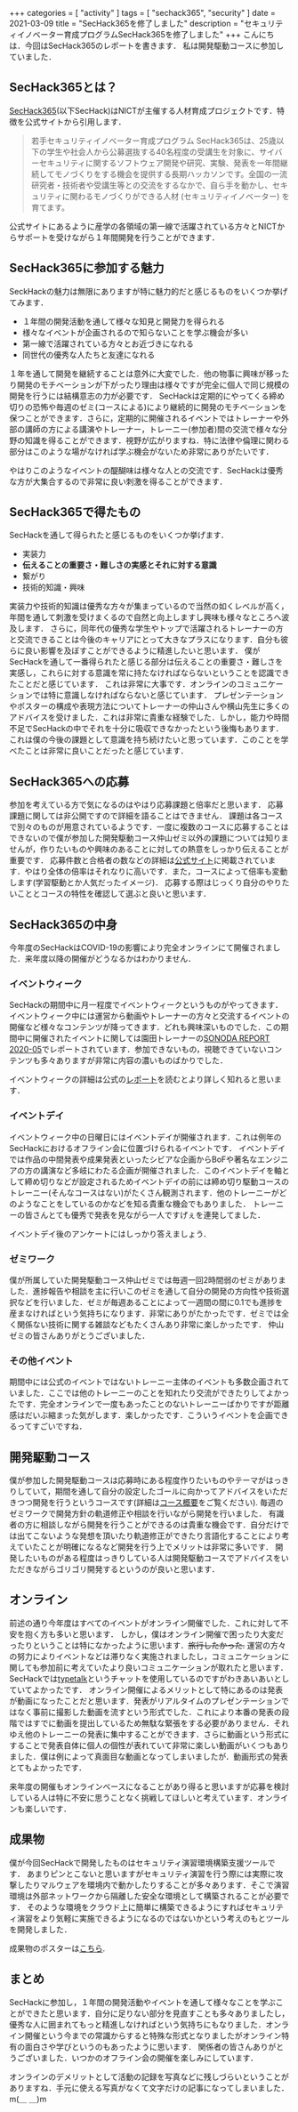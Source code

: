 +++
categories = [ "activity" ]
tags = [ "sechack365", "security" ]
date = 2021-03-09
title = "SecHack365を修了しました"
description = "セキュリティイノベーター育成プログラムSecHack365を修了しました"
+++
こんにちは．今回はSecHack365のレポートを書きます．
私は開発駆動コースに参加していました．

## SecHack365とは？
[SecHack365](https://sechack365.nict.go.jp/)(以下SecHack)はNICTが主催する人材育成プロジェクトです．特徴を公式サイトから引用します．
> 若手セキュリティイノベーター育成プログラム SecHack365は、25歳以下の学生や社会人から公募選抜する40名程度の受講生を対象に、サイバーセキュリティに関するソフトウェア開発や研究、実験、発表を一年間継続してモノづくりをする機会を提供する長期ハッカソンです。全国の一流研究者・技術者や受講生等との交流をするなかで、自ら手を動かし、セキュリティに関わるモノづくりができる人材 (セキュリティイノベーター) を育てます。

公式サイトにあるように産学の各領域の第一線で活躍されている方々とNICTからサポートを受けながら１年間開発を行うことができます．

<!--more-->

## SecHack365に参加する魅力
SeckHackの魅力は無限にありますが特に魅力的だと感じるものをいくつか挙げてみます．
- １年間の開発活動を通して様々な知見と開発力を得られる
- 様々なイベントが企画されるので知らないことを学ぶ機会が多い
- 第一線で活躍されている方々とお近づきになれる
- 同世代の優秀な人たちと友達になれる

１年を通して開発を継続することは意外に大変でした．他の物事に興味が移ったり開発のモチベーションが下がったり理由は様々ですが完全に個人で同じ規模の開発を行うには結構意志の力が必要です．
SecHackは定期的にやってくる締め切りの恐怖や毎週のゼミ(コースによる)により継続的に開発のモチベーションを保つことができます．さらに，定期的に開催されるイベントではトレーナーや外部の講師の方による講演やトレーナー，トレーニー(参加者)間の交流で様々な分野の知識を得ることができます．視野が広がりますね．特に法律や倫理に関わる部分はこのような場がなければ学ぶ機会がないため非常にありがたいです．

やはりこのようなイベントの醍醐味は様々な人との交流です．SecHackは優秀な方が大集合するので非常に良い刺激を得ることができます．

## SecHack365で得たもの
SecHackを通して得られたと感じるものをいくつか挙げます．
- 実装力
- **伝えることの重要さ・難しさの実感とそれに対する意識**
- 繋がり
- 技術的知識・興味

実装力や技術的知識は優秀な方々が集まっているので当然の如くレベルが高く，年間を通して刺激を受けまくるので自然と向上しますし興味も様々なところへ波及します．
さらに，同年代の優秀な学生やトップで活躍されるトレーナーの方と交流できることは今後のキャリアにとって大きなプラスになります．自分も彼らに良い影響を及ぼすことができるように精進したいと思います．
僕がSecHackを通して一番得られたと感じる部分は伝えることの重要さ・難しさを実感し，これらに対する意識を常に持たなければならないということを認識できたことだと感じています．
これは非常に大事です．オンラインのコミュニケーションでは特に意識しなければならないと感じています．
プレゼンテーションやポスターの構成や表現方法についてトレーナーの仲山さんや横山先生に多くのアドバイスを受けました．これは非常に貴重な経験でした．しかし，能力や時間不足でSecHackの中でそれを十分に吸収できなかったという後悔もあります．これは僕の今後の課題として意識を持ち続けたいと思っています．このことを学べたことは非常に良いことだったと感じています．

## SecHack365への応募
参加を考えている方で気になるのはやはり応募課題と倍率だと思います．
応募課題に関しては非公開ですので詳細を語ることはできません．
課題は各コースで別々のものが用意されているようです．一度に複数のコースに応募することはできないので僕が参加した開発駆動コース仲山ゼミ以外の課題については知りませんが，作りたいものや興味のあることに対しての熱意をしっかり伝えることが重要です．
応募件数と合格者の数などの詳細は[公式サイト](https://sechack365.nict.go.jp/requirements/index.html)に掲載されています．やはり全体の倍率はそれなりに高いです．また，コースによって倍率も変動します(学習駆動とか人気だったイメージ)．
応募する際はじっくり自分のやりたいこととコースの特性を確認して選ぶと良いと思います．

## SecHack365の中身
今年度のSecHackはCOVID-19の影響により完全オンラインにて開催されました．来年度以降の開催がどうなるかはわかりません．

### イベントウィーク
SecHackの期間中に月一程度でイベントウィークというものがやってきます．イベントウィーク中には運営から動画やトレーナーの方々と交流するイベントの開催など様々なコンテンツが降ってきます．どれも興味深いものでした．この期間中に開催されたイベントに関しては園田トレーナーの[SONODA REPORT 2020-05](https://sechack365.nict.go.jp/report/2020/sonoda_report05.html)でレポートされています．参加できないもの，視聴できていないコンテンツも多々ありますが非常に内容の濃いものばかりでした．

イベントウィークの詳細は公式の[レポート](https://sechack365.nict.go.jp/report/)を読むとより詳しく知れると思います．
### イベントデイ
イベントウィーク中の日曜日にはイベントデイが開催されます．これは例年のSecHackにおけるオフライン会に位置づけられるイベントです．
イベントデイでは作品の中間発表や成果発表といったシビアな企画からBoFや著名なエンジニアの方の講演など多岐にわたる企画が開催されました．このイベントデイを軸として締め切りなどが設定されるためイベントデイの前には締め切り駆動コースのトレーニー(そんなコースはない)がたくさん観測されます．他のトレーニーがどのようなことをしているのかなどを知る貴重な機会でもありました．
トレーニーの皆さんとても優秀で発表を見ながら一人ですげぇを連発してました．

イベントデイ後のアンケートにはしっかり答えましょう．

### ゼミワーク
僕が所属していた開発駆動コース仲山ゼミでは毎週一回2時間弱のゼミがありました．進捗報告や相談を主に行いこのゼミを通して自分の開発の方向性や技術選択などを行いました．ゼミが毎週あることによって一週間の間に0.1でも進捗を産まなければという気持ちになります．非常にありがたかったです．ゼミでは全く関係ない技術に関する雑談などもたくさんあり非常に楽しかったです．
仲山ゼミの皆さんありがとうございました．

### その他イベント
期間中には公式のイベントではないトレーニー主体のイベントも多数企画されていました．ここでは他のトレーニーのことを知れたり交流ができたりしてよかったです．完全オンラインで一度もあったことのないトレーニーばかりですが距離感はだいぶ縮まった気がします．楽しかったです．こういうイベントを企画できるってすごいですね．

## 開発駆動コース
僕が参加した開発駆動コースは応募時にある程度作りたいものやテーマがはっきりしていて，期間を通して自分の設定したゴールに向かってアドバイスをいただきつつ開発を行うというコースです(詳細は[コース概要](https://sechack365.nict.go.jp/course/index.html)をご覧ください).
毎週のゼミワークで開発方針の軌道修正や相談を行いながら開発を行いました．
有識者の方に相談しながら開発を行うことができるのは貴重な機会です．自分だけでは出てこないような発想を頂いたり軌道修正ができたり言語化することにより考えていたことが明確になるなど開発を行う上でメリットは非常に多いです．
開発したいものがある程度はっきりしている人は開発駆動コースでアドバイスをいただきながらゴリゴリ開発するというのが良いと思います．

## オンライン
前述の通り今年度はすべてのイベントがオンライン開催でした．これに対して不安を抱く方も多いと思います．
しかし，僕はオンライン開催で困ったり大変だったりということは特になかったように思います．~~旅行したかった.~~
運営の方々の努力によりイベントなどは滞りなく実施されましたし，コミュニケーションに関しても参加前に考えていたより良いコミュニケーションが取れたと思います．SecHackでは[typetalk](https://www.typetalk.com/ja/)というチャットを使用しているのですがわきあいあいとしていてよかったです．
オンライン開催によるメリットとして特にあるのは発表が動画になったことだと思います．発表がリアルタイムのプレゼンテーションではなく事前に撮影した動画を流すという形式でした．これにより本番の発表の段階ではすでに動画を提出しているため無駄な緊張をする必要がありません．それゆえ他のトレーニーの発表に集中することができます．さらに動画という形式にすることで発表自体に個人の個性が表れていて非常に楽しい動画がいくつもありました．僕は例によって真面目な動画となってしまいましたが．動画形式の発表とてもよかったです．

来年度の開催もオンラインベースになることがあり得ると思いますが応募を検討している人は特に不安に思うことなく挑戦してほしいと考えています．オンラインも楽しいです．

## 成果物
僕が今回SecHackで開発したものはセキュリティ演習環境構築支援ツールです．
あまりピンとこないと思いますがセキュリティ演習を行う際には実際に攻撃したりマルウェアを環境内で動かしたりすることが多々あります．そこで演習環境は外部ネットワークから隔離した安全な環境として構築されることが必要です．
そのような環境をクラウド上に簡単に構築できるようにすればセキュリティ演習をより気軽に実施できるようになるのではないかという考えのもとツールを開発しました．

成果物のポスターは[こちら](https://sechack365.nict.go.jp/achievement/2020/pdf/2020_20.pdf).

## まとめ
SecHackに参加し，１年間の開発活動やイベントを通して様々なことを学ぶことができたと思います．自分に足りない部分を見直すことも多々ありましたし，優秀な人に囲まれてもっと精進しなければという気持ちにもなりました．オンライン開催という今までの常識からすると特殊な形式となりましたがオンライン特有の面白さや学びというのもあったように思います．
関係者の皆さんありがとうございました．いつかのオフライン会の開催を楽しみにしています．

オンラインのデメリットとして活動の記録を写真などに残しづらいということがありますね．手元に使える写真がなくて文字だけの記事になってしまいました．m(＿ ＿)m
